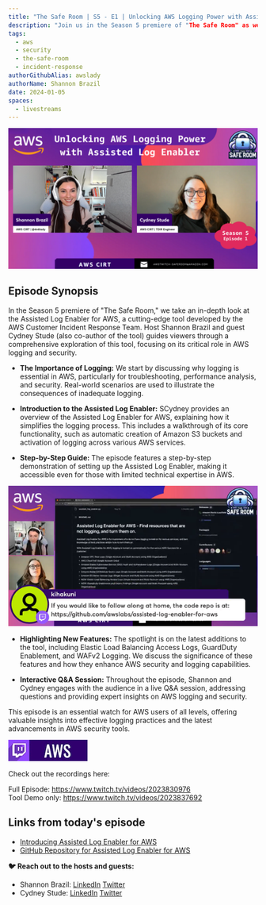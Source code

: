 ```yaml
---
title: "The Safe Room | S5 - E1 | Unlocking AWS Logging Power with Assisted Log Enabler"
description: "Join us in the Season 5 premiere of "The Safe Room" as we delve into the world of AWS logging and security. Our host, Shannon Brazil, introduces the Assisted Log Enabler for AWS by the AWS Customer Incident Response Team, covering its functionality, new features, and practical applications."
tags:
  - aws
  - security
  - the-safe-room
  - incident-response
authorGithubAlias: awslady
authorName: Shannon Brazil
date: 2024-01-05
spaces:
  - livestreams
---
```


![Screenshot from the stream](images/thumbnail.png)

## Episode Synopsis
In the Season 5 premiere of "The Safe Room," we take an in-depth look at the Assisted Log Enabler for AWS, a cutting-edge tool developed by the AWS Customer Incident Response Team. Host Shannon Brazil and guest Cydney Stude (also co-author of the tool) guides viewers through a comprehensive exploration of this tool, focusing on its critical role in AWS logging and security.

- **The Importance of Logging:** We start by discussing why logging is essential in AWS, particularly for troubleshooting, performance analysis, and security. Real-world scenarios are used to illustrate the consequences of inadequate logging.

- **Introduction to the Assisted Log Enabler:** SCydney provides an overview of the Assisted Log Enabler for AWS, explaining how it simplifies the logging process. This includes a walkthrough of its core functionality, such as automatic creation of Amazon S3 buckets and activation of logging across various AWS services.

- **Step-by-Step Guide:** The episode features a step-by-step demonstration of setting up the Assisted Log Enabler, making it accessible even for those with limited technical expertise in AWS.

![demo](images/E1-demosmall.png)

- **Highlighting New Features:** The spotlight is on the latest additions to the tool, including Elastic Load Balancing Access Logs, GuardDuty Enablement, and WAFv2 Logging. We discuss the significance of these features and how they enhance AWS security and logging capabilities.

- **Interactive Q&A Session:** Throughout the episode, Shannon and Cydney engages with the audience in a live Q&A session, addressing questions and providing expert insights on AWS logging and security.

This episode is an essential watch for AWS users of all levels, offering valuable insights into effective logging practices and the latest advancements in AWS security tools.

![Twitch Button](images/twitch_button_small.jpg)

Check out the recordings here:

Full Episode: https://www.twitch.tv/videos/2023830976   
Tool Demo only: https://www.twitch.tv/videos/2023837692

## Links from today's episode

- [Introducing Assisted Log Enabler for AWS](https://aws.amazon.com/blogs/opensource/introducing-assisted-log-enabler-for-aws/)
- [GitHub Repository for Assisted Log Enabler for AWS](https://github.com/awslabs/assisted-log-enabler-for-aws)


**🐦 Reach out to the hosts and guests:**

- Shannon Brazil: 
 [LinkedIn](https://www.linkedin.com/in/shannonbrazil/) [Twitter](https://twitter.com/4n6lady)
- Cydney Stude: [LinkedIn](https://www.linkedin.com/in/cydneystude/) [Twitter](https://twitter.com/CydneyStude)

